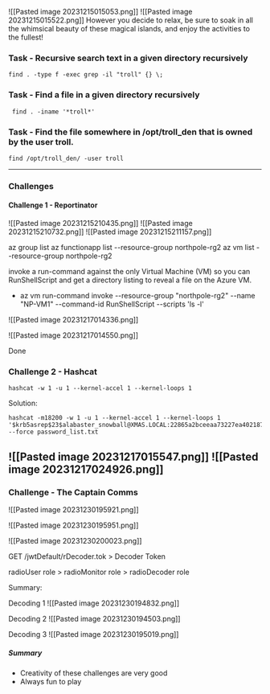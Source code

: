 
![[Pasted image 20231215015053.png]]
![[Pasted image 20231215015522.png]]
However you decide to relax, be sure to soak in all the whimsical beauty of these magical islands, and enjoy the activities to the fullest!

### Task - Recursive search text in a given directory recursively
```
find . -type f -exec grep -il "troll" {} \;
```
### Task - Find a file in a given directory recursively
```
 find . -iname '*troll*'
```

### Task - Find the file somewhere in /opt/troll_den that is owned by the user troll.
```
find /opt/troll_den/ -user troll
```

------
### Challenges
#### Challenge 1 - Reportinator
![[Pasted image 20231215210435.png]]
![[Pasted image 20231215210732.png]]
![[Pasted image 20231215211157.png]]



az group list
az functionapp list --resource-group northpole-rg2
az vm list --resource-group northpole-rg2


invoke a run-command against the only Virtual Machine (VM) so you can RunShellScript and get a directory listing to reveal a file on the Azure VM.
- az vm run-command invoke --resource-group "northpole-rg2" --name "NP-VM1" --command-id RunShellScript --scripts 'ls -l'

![[Pasted image 20231217014336.png]]

![[Pasted image 20231217014550.png]]

Done

### Challenge 2 - Hashcat

`hashcat -w 1 -u 1 --kernel-accel 1 --kernel-loops 1`

Solution:
```
hashcat -m18200 -w 1 -u 1 --kernel-accel 1 --kernel-loops 1 '$krb5asrep$23$alabaster_snowball@XMAS.LOCAL:22865a2bceeaa73227ea4021879eda02$8f07417379e610e2dcb0621462fec3675bb5a850aba31837d541e50c622dc5faee60e48e019256e466d29b4d8c43cbf5bf7264b12c21737499cfcb73d95a903005a6ab6d9689ddd2772b908fc0d0aef43bb34db66af1dddb55b64937d3c7d7e93a91a7f303fef96e17d7f5479bae25c0183e74822ac652e92a56d0251bb5d975c2f2b63f4458526824f2c3dc1f1fcbacb2f6e52022ba6e6b401660b43b5070409cac0cc6223a2bf1b4b415574d7132f2607e12075f7cd2f8674c33e40d8ed55628f1c3eb08dbb8845b0f3bae708784c805b9a3f4b78ddf6830ad0e9eafb07980d7f2e270d8dd1966' --force password_list.txt
```

![[Pasted image 20231217015547.png]]
![[Pasted image 20231217024926.png]]
---------

### Challenge - The Captain Comms
![[Pasted image 20231230195921.png]]

![[Pasted image 20231230195951.png]]

![[Pasted image 20231230200023.png]]

GET /jwtDefault/rDecoder.tok > Decoder Token

radioUser role > radioMonitor role > radioDecoder role

Summary:

Decoding 1
![[Pasted image 20231230194832.png]]

Decoding 2
![[Pasted image 20231230194503.png]]

Decoding 3
![[Pasted image 20231230195019.png]]

##### Summary
- Creativity of these challenges are very good
- Always fun to play 